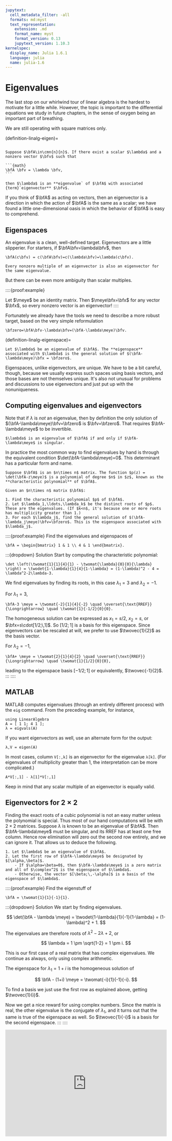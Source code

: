 ```yaml
---
jupytext:
  cell_metadata_filter: -all
  formats: md:myst
  text_representation:
    extension: .md
    format_name: myst
    format_version: 0.13
    jupytext_version: 1.10.3
kernelspec:
  display_name: Julia 1.6.1
  language: julia
  name: julia-1.6
---
```


# Eigenvalues

The last stop on our whirlwind tour of linear algebra is the hardest to motivate for a little while. However, the topic is important to the differential equations we study in future chapters, in the sense of oxygen being an important part of breathing.

We are still operating with square matrices only.

(definition-linalg-eigen)=

````{proof:definition} Eigenvalue and eigenvector

Suppose $\bfA\in\cmn{n}{n}$. If there exist a scalar $\lambda$ and a nonzero vector $\bfv$ such that

```{math}
\bfA \bfv = \lambda \bfv,
```

then $\lambda$ is an **eigenvalue` of $\bfA$ with associated {term}`eigenvector** $\bfv$.
````

If you think of $\bfA$ as acting on vectors, then an eigenvector is a direction in which the action of $\bfA$ is the same as a scalar; we have found a little one-dimensional oasis in which the behavior of $\bfA$ is easy to comprehend.

## Eigenspaces

An eigenvalue is a clean, well-defined target. Eigenvectors are a little slipperier. For starters, if $\bfA\bfv=\lambda\bfv$, then

```{math}
\bfA(c\bfv) = c(\bfA\bfv)=c(\lambda\bfv)=\lambda(c\bfv).
```

```{note}
Every nonzero multiple of an eigenvector is also an eigenvector for the same eigenvalue.
```

But there can be even more ambiguity than scalar multiples.

::::{proof:example}

Let $\meye$ be an identity matrix. Then $\meye\bfx=\bfx$ for any vector $\bfx$, so every nonzero vector is an eigenvector!
::::

Fortunately we already have the tools we need to describe a more robust target, based on the very simple reformulation

```{math}
\bfzero=\bfA\bfv-\lambda\bfv=(\bfA-\lambda\meye)\bfv.
```

(definition-linalg-eigenspace)=

````{proof:definition} Eigenspace
Let $\lambda$ be an eigenvalue of $\bfA$. The **eigenspace** associated with $\lambda$ is the general solution of $(\bfA-\lambda\meye)\bfx = \bfzero$.
````

Eigenspaces, unlike eigenvectors, are unique. We have to be a bit careful, though, because we usually express such spaces using basis vectors, and those bases are not themselves unique. It's also not unusual for problems and discussions to use eigenvectors and just put up with the nonuniqueness.

## Computing eigenvalues and eigenvectors

Note that if $\lambda$ is *not* an eigenvalue, then by definition the only solution of $(\bfA-\lambda\meye)\bfv=\bfzero$ is $\bfv=\bfzero$. That requires $\bfA-\lambda\meye$ to be invertible.

````{proof:theorem}
$\lambda$ is an eigenvalue of $\bfA$ if and only if $\bfA-\lambda\meye$ is singular.
````

In practice the most common way to find eigenvalues by hand is through the equivalent condition $\det(\bfA-\lambda\meye)=0$. This determinant has a particular form and name.

```{proof:definition} Characteristic polynomial of a matrix
Suppose $\bfA$ is an $n\times n$ matrix. The function $p(z) = \det(\bfA-z\meye)$ is a polynomial of degree $n$ in $z$, known as the **characteristic polynomial** of $\bfA$.
```

````{proof:algorithm} Eigenvalues and eigenspaces
Given an $n\times n$ matrix $\bfA$:

1. Find the characteristic polynomial $p$ of $\bfA$.
2. Let $\lambda_1,\ldots,\lambda_k$ be the distinct roots of $p$. These are the eigenvalues. (If $k<n$, it's because one or more roots has multiplicity greater than 1.)
3. For each $\lambda_j$, find the general solution of $(\bfA-\lambda_j\meye)\bfv=\bfzero$. This is the eigenspace associated with $\lambda_j$.
````

::::{proof:example}
Find the eigenvalues and eigenspaces of

```{math}
\bfA = \begin{bmatrix} 1 & 1 \\ 4 & 1 \end{bmatrix}.
```

:::{dropdown} Solution
Start by computing the characteristic polynomial:

```{math}
\det \left(\twomat{1}{1}{4}{1} - \twomat{\lambda}{0}{0}{\lambda} \right) = \twodet{1-\lambda}{1}{4}{1-\lambda} = (1-\lambda)^2 - 4 = \lambda^2-2\lambda-3.
```

We find eigenvalues by finding its roots, in this case $\lambda_1=3$ and $\lambda_2=-1$. 

For $\lambda_1=3$,

```{math}
\bfA-3 \meye = \twomat{-2}{1}{4}{-2} \quad \overset{\text{RREF}}{\Longrightarrow} \quad \twomat{1}{-1/2}{0}{0}.
```

The homogeneous solution can be expressed as $x_1=s/2$, $x_2=s$, or $\bfx=s\cdot[1/2;\,1]$. So $[1/2;\,1]$ is a basis for this eigenspace. Since eigenvectors can be rescaled at will, we prefer to use $\twovec{1}{2}$ as the basis vector.

For $\lambda_2=-1$,

```{math}
\bfA+ \meye = \twomat{2}{1}{4}{2} \quad \overset{\text{RREF}}{\Longrightarrow} \quad \twomat{1}{1/2}{0}{0},
```

leading to the eigenspace basis $[-1/2;\,1]$ or equivalently, $\twovec{-1}{2}$.
:::
::::

## MATLAB

MATLAB computes eigenvalues (through an entirely different process) with the `eig` command. From the preceding example, for instance,

```{code-cell}
using LinearAlgebra
A = [ 1 1; 4 1 ];
λ = eigvals(A)
```

If you want eigenvectors as well, use an alternate form for the output:

```{code-cell}
λ,V = eigen(A)
```

In most cases, column `V[:,k]` is an eigenvector for the eigenvalue `λ[k]`. (For eigenvalues of multiplicity greater than 1, the interpretation can be more complicated.) 

```{code-cell}
A*V[:,1] - λ[1]*V[:,1]
```

Keep in mind that any scalar multiple of an eigenvector is equally valid.

## Eigenvectors for $2\times 2$

Finding the exact roots of a cubic polynomial is not an easy matter unless the polynomial is special. Thus most of our hand computations will be with $2\times 2$ matrices. Suppose $\lambda$ is known to be an eigenvalue of $\bfA$. Then $\bfA-\lambda\meye$ must be singular, and its RREF has at least one free column. Hence row elimination will zero out the second row entirely, and we can ignore it. That allows us to deduce the following.

```{proof:algorithm} Eigenvectors for $2\times 2$
1. Let $\lambda$ be an eigenvalue of $\bfA$.
2. Let the first row of $\bfA-\lambda\meye$ be designated by $[\alpha,\beta]$. 
    - If $\alpha=\beta=0$, then $\bfA-\lambda\meye$ is a zero matrix and all of $\complex^2$ is the eigenspace of $\lambda$.
    - Otherwise, the vector $[\beta;\,-\alpha]$ is a basis of the eigenspace of $\lambda$.
```

::::{proof:example}
Find the eigenstuff of 

```{math}
\bfA = \twomat{1}{1}{-1}{1}.
```
:::{dropdown} Solution
We start by finding eigenvalues. 

$$
\det(\bfA - \lambda \meye) = \twodet{1-\lambda}{1}{-1}{1-\lambda} = (1-\lambda)^2 + 1.
$$

The eigenvalues are therefore roots of $\lambda^2 - 2\lambda + 2$, or 

$$
\lambda = 1 \pm \sqrt{1-2} = 1 \pm i.
$$

This is our first case of a real matrix that has complex eigenvalues. We continue as always, only using complex arithmetic.

The eigenspace for $\lambda_1=1+i$ is the homogeneous solution of 

$$
\bfA - (1+i) \meye = \twomat{-i}{1}{-1}{-i}.
$$

To find a basis we just use the first row as explained above, getting $\twovec{1}{i}$. 

Now we get a nice reward for using complex numbers. Since the matrix is real, the other eigenvalue is the conjugate of $\lambda_1$, and it turns out that the same is true of the eigenspace as well. So $\twovec{1}{-i}$ is a basis for the second eigenspace.
:::
::::

   <div style="max-width:608px"><div style="position:relative;padding-bottom:66.118421052632%"><iframe id="kaltura_player" src="https://cdnapisec.kaltura.com/p/2358381/sp/235838100/embedIframeJs/uiconf_id/43030021/partner_id/2358381?iframeembed=true&playerId=kaltura_player&entry_id=1_2wzgw5dv&flashvars[streamerType]=auto&amp;flashvars[localizationCode]=en&amp;flashvars[leadWithHTML5]=true&amp;flashvars[sideBarContainer.plugin]=true&amp;flashvars[sideBarContainer.position]=left&amp;flashvars[sideBarContainer.clickToClose]=true&amp;flashvars[chapters.plugin]=true&amp;flashvars[chapters.layout]=vertical&amp;flashvars[chapters.thumbnailRotator]=false&amp;flashvars[streamSelector.plugin]=true&amp;flashvars[EmbedPlayer.SpinnerTarget]=videoHolder&amp;flashvars[dualScreen.plugin]=true&amp;flashvars[Kaltura.addCrossoriginToIframe]=true&amp;&wid=1_e9ee2yk9" width="608" height="402" allowfullscreen webkitallowfullscreen mozAllowFullScreen allow="autoplay *; fullscreen *; encrypted-media *" sandbox="allow-forms allow-same-origin allow-scripts allow-top-navigation allow-pointer-lock allow-popups allow-modals allow-orientation-lock allow-popups-to-escape-sandbox allow-presentation allow-top-navigation-by-user-activation" frameborder="0" title="Kaltura Player" style="position:absolute;top:0;left:0;width:100%;height:100%"></iframe></div></div>
   